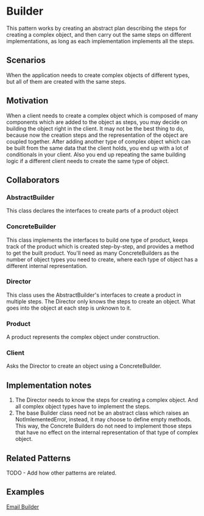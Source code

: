 Builder
=======
This pattern works by creating an abstract plan describing the steps for creating a complex object,
and then carry out the same steps on different implementations, as long as each implementation
implements all the steps.

## Scenarios
When the application needs to create complex objects of different types, but all of them are
created with the same steps.

## Motivation
When a client needs to create a complex object which is composed of many components
which are added to the object as steps, you may decide on building the
object right in the client. It may not be the best thing to do, because now
the creation steps and the representation of the object are coupled together.
After adding another type of complex object which can be built from the same data that
the client holds, you end up with a lot of conditionals in your client. Also you end
up repeating the same building logic if a different client needs to create the same type of object.

## Collaborators
### AbstractBuilder
This class declares the interfaces to create parts of a product object

### ConcreteBuilder
This class implements the interfaces to build one type of product, keeps track of the
product which is created step-by-step, and provides a method to get the built product.
You'll need as many ConcreteBuilders as the number of object types you need to create,
where each type of object has a different internal representation.

### Director
This class uses the AbstractBuilder's interfaces to create a product in multiple steps.
The Director only knows the steps to create an object. What goes into the object at each
step is unknown to it.

### Product
A product represents the complex object under construction.

### Client
Asks the Director to create an object using a ConcreteBuilder.


## Implementation notes
1. The Director needs to know the steps for creating a complex object. And all complex object types
have to implement the steps.
2. The base Builder class need not be an abstract class which raises an NotImlementedError, instead,
it may choose to define empty methods. This way, the Concrete Builders do not need to implement those
steps that have no effect on the internal representation of that type of complex object.

## Related Patterns
TODO - Add how other patterns are related.

## Examples
[Email Builder](http://rubydoc.info/github/emilsoman/design-patterns-ruby/master/Creational/Builder/EmailBuilderExample)
